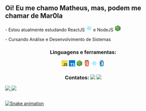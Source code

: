 <div align="center" style="text-align:left">
  <h2>Oi! Eu me chamo Matheus, mas, podem me chamar de Mar0la</h2>
  <p> - Estou atualmente estudando ReactJS <code><img height="20" src="https://raw.githubusercontent.com/github/explore/80688e429a7d4ef2fca1e82350fe8e3517d3494d/topics/react/react.png"></code> e NodeJS <code><img height="20" src="https://raw.githubusercontent.com/github/explore/80688e429a7d4ef2fca1e82350fe8e3517d3494d/topics/nodejs/nodejs.png"></code></p>
   <p> - Cursando Análise e Desenvolvimento de Sistemas</p>
</div>

 
###  <p align="center">Linguagens e ferramentas:</p>

<div align="center" style="display: inline_block">
  <code><img height="20" src="https://raw.githubusercontent.com/github/explore/80688e429a7d4ef2fca1e82350fe8e3517d3494d/topics/javascript/javascript.png"></code>
  <code><img height="20" src="https://raw.githubusercontent.com/github/explore/80688e429a7d4ef2fca1e82350fe8e3517d3494d/topics/typescript/typescript.png"></code>
  <code><img height="20" src="https://raw.githubusercontent.com/github/explore/80688e429a7d4ef2fca1e82350fe8e3517d3494d/topics/nodejs/nodejs.png"></code>
  <code><img height="20" src="https://raw.githubusercontent.com/github/explore/80688e429a7d4ef2fca1e82350fe8e3517d3494d/topics/html/html.png"></code>
  <code><img height="20" src="https://raw.githubusercontent.com/github/explore/80688e429a7d4ef2fca1e82350fe8e3517d3494d/topics/react/react.png"></code>
  <code><img height="20" src="https://raw.githubusercontent.com/github/explore/80688e429a7d4ef2fca1e82350fe8e3517d3494d/topics/css/css.png"></code>
</div>



 

<div align="center"> 
           
   <h3>Contatos: <code><a href="https://www.linkedin.com/in/matheus-marins-2a8649208/" target="_blank"><img src="https://img.shields.io/badge/-LinkedIn-%230077B5?style=for-the-badge&logo=linkedin&logoColor=white" target="_blank"></a></code>
    <code><a href="mailto: matheus.marins2011@hotmail.com" target="_blank"><img src="https://img.shields.io/badge/Microsoft_Outlook-0078D4?style=for-the-badge&logo=microsoft-outlook&logoColor=white"></a></code></h3>
  
</div>
  


<div>
  <a href="https://github.com/Mar0la">
  <img height="180em" src="https://github-readme-stats.vercel.app/api?username=Mar0la&show_icons=true&theme=dark&include_all_commits=true&count_private=true"/>
  <img height="180em" src="https://github-readme-stats.vercel.app/api/top-langs/?username=Mar0la&layout=compact&langs_count=7&theme=dark"/>
</div>
  
##
  
  

  
  ![Snake animation](https://github.com/Mar0la/Mar0la/blob/output/github-contribution-grid-snake.svg)
  

